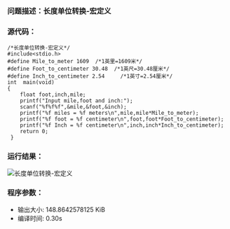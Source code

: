 ### 问题描述：长度单位转换-宏定义

### 源代码：
	/*长度单位转换-宏定义*/
	#include<stdio.h>
	#define Mile_to_meter 1609  /*1英里=1609米*/
	#define Foot_to_centimeter 30.48  /*1英尺=30.48厘米*/
	#define Inch_to_centimeter 2.54		/*1英寸=2.54厘米*/
	int  main(void)
	{
		float foot,inch,mile;
		printf("Input mile,foot and inch:");
		scanf("%f%f%f",&mile,&foot,&inch);
		printf("%f miles = %f meters\n",mile,mile*Mile_to_meter);
		printf("%f foot = %f centimeter\n",foot,foot*Foot_to_centimeter);
		printf("%f Inch = %f centimeter\n",inch,inch*Inch_to_centimeter);
		return 0;
	 } 
### 运行结果：
![长度单位转换-宏定义](https://upload-images.jianshu.io/upload_images/6770220-e280610d4239d951.png?imageMogr2/auto-orient/strip%7CimageView2/2/w/1240)

### 程序参数：
- 输出大小: 148.8642578125 KiB
- 编译时间: 0.30s
